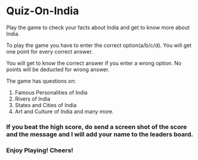 # Quiz-On-India

Play the game to check your facts about India and get to know more about India.

To play the game you have to enter the correct option(a/b/c/d). You will get one point for every correct answer.

You will get to know the correct answer if you enter a wrong option. No points will be deducted for wrong answer.

The game has questions on:
1. Famous Personalities of India
2. Rivers of India
3. States and Cities of India
4. Art and Culture of India and many more.

### If you beat the high score, do send a screen shot of the score and the message and I will add your name to the leaders board.

### Enjoy Playing! Cheers!
